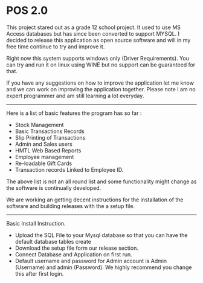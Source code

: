 # POS 2.0 

This project stared out as a grade 12 school project. It used to use MS Access databases but has since been converted to support MYSQL.
I decided to release this application as open source software and will in my free time continue to try and improve it. 

Right now this system supports windows only (Driver Requirements). You can try and run it on linux using WINE but no support can be guaranteed for that. 

If you have any suggestions on how to improve the application let me know and we can work on improving the application together. Please note I am no expert programmer and am still learning a lot everyday.

-------------

Here is a list of basic features the program has so far : 
- Stock Management
- Basic Transactions Records
- Slip Printing of Transactions
- Admin and Sales users
- HMTL Web Based Reports
- Employee management 
- Re-loadable Gift Cards
- Transaction records Linked to Employee ID.

The above list is not an all round list and some functionality might change as the software is continually developed.

We are working an getting decent instructions for the installation of the software and building releases with the a setup file.

---------------------------
Basic Install Instruction. 
- Upload the SQL File to your Mysql database so that you can have the default database tables create 
- Download the setup file form our release section. 
- Connect Database and Application on first run.
- Default username and password for Admin account is Admin (Username) and admin (Password). We highly recommend you change this after first login.